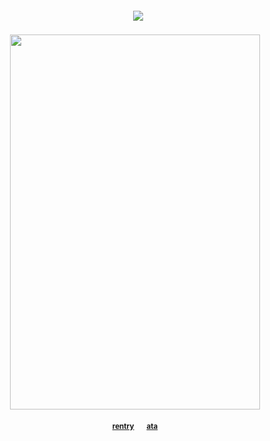 
<h4 align="center">
  
⠀<img src="https://komarev.com/ghpvc/?username=borderIine&label=pure&color=000000&flat" />


<h4 align="center">
  
  <img src="https://media1.tenor.com/m/FoJb0zxfM0wAAAAd/markiplier-off.gif" width="400" height="600" >
  

<h4 align="center">
  
  <sub>[rentry](https://rentry.co/komaedaaaa)⠀⠀ [ata](https://komaeda.atabook.org/)</sub>



<h4 align="center">
